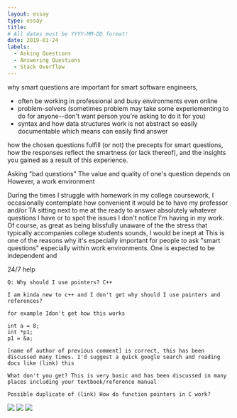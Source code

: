 ```yaml
---
layout: essay
type: essay
title: 
# All dates must be YYYY-MM-DD format!
date: 2019-01-24
labels:
  - Asking Questions
  - Answering Questions
  - Stack Overflow
---
```


why smart questions are important for smart software engineers, 
  - often be working in professional and busy environments even online
  - problem-solvers (sometimes problem may take some experiementing to do for anyone--don't want person you're asking to do it for you)
  - syntax and how data structures work is not abstract so easily documentable which means can easily find answer
  
how the chosen questions fulfill (or not) the precepts for smart questions, 
how the responses reflect the smartness (or lack thereof), and 
the insights you gained as a result of this experience. 


Asking "bad questions" 
The value and quality of one's question depends on 
However, a work environment 

During the times I struggle with homework in my college coursework, I occasionally contemplate how convenient it would be to have my professor and/or TA sitting next to me at the ready to answer absolutely whatever questions I have or to spot the issues I don't notice I'm having in my work. Of course, as great as being blissfully unaware of the the stress that typically accompanies college students sounds, I would be inept at      This is one of the reasons why it's especially important for people to ask "smart questions" especially within work environments. One is expected to be independent and 



24/7 help





```
Q: Why should I use pointers? C++

I am kinda new to c++ and I don't get why should I use pointers and references?

for example Idon't get how this works

int a = 8;
int *p1;
p1 = &a;
```

```
[name of author of previous comment] is correct, this has been discussed many times. I'd suggest a quick google search and reading docs like (link) this
```

```
What don't you get? This is very basic and has been discussed in many places including your textbook/reference manual
```

```
Possible duplicate of (link) How do function pointers in C work? 
```
























<img class="ui tiny left circular floated image" src="../images/paintbrushes.jpg">
<img class="ui tiny left circular floated image" src="../images/design-technology.jpg">
<img class="ui tiny left circular floated image" src="../images/software-code.jpg">
